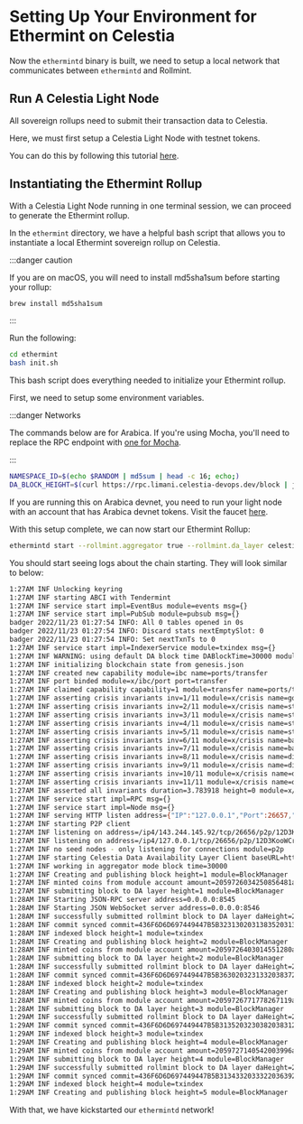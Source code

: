 # Setting Up Your Environment for Ethermint on Celestia

Now the `ethermintd` binary is built, we need to setup a local network
that communicates between `ethermintd` and Rollmint.

## Run A Celestia Light Node

All sovereign rollups need to submit their transaction data to
Celestia.

Here, we must first setup a Celestia Light Node with testnet tokens.

You can do this by following this tutorial [here](./node-tutorial.mdx/).

## Instantiating the Ethermint Rollup

With a Celestia Light Node running in one terminal session,
we can proceed to generate the Ethermint rollup.

In the `ethermint` directory, we have a helpful bash script that
allows you to instantiate a local Ethermint sovereign rollup on Celestia.

:::danger caution

If you are on macOS, you will need to install md5sha1sum before starting your
rollup:

```sh
brew install md5sha1sum
```

:::

Run the following:

```sh
cd ethermint
bash init.sh
```

This bash script does everything needed to initialize your Ethermint
rollup.

First, we need to setup some environment variables.

:::danger Networks

The commands below are for Arabica. If you're using Mocha, you'll need to
replace the RPC endpoint with [one for Mocha](../nodes/mocha-testnet#rpc-endpoints).

:::

<!-- markdownlint-disable MD013 -->
```sh
NAMESPACE_ID=$(echo $RANDOM | md5sum | head -c 16; echo;)
DA_BLOCK_HEIGHT=$(curl https://rpc.limani.celestia-devops.dev/block | jq -r '.result.block.header.height')
```
<!-- markdownlint-enable MD013 -->

If you are running this on Arabica devnet, you need to run your light node with
an account that has Arabica devnet tokens. Visit the faucet [here](../nodes/arabica-devnet#arabica-devnet-faucet).

With this setup complete, we can now start our Ethermint Rollup:

<!-- markdownlint-disable MD013 -->
```sh
ethermintd start --rollmint.aggregator true --rollmint.da_layer celestia --rollmint.da_config='{"base_url":"http://localhost:26659","timeout":60000000000,"gas_limit":6000000,"fee":6000}' --rollmint.namespace_id $NAMESPACE_ID --rollmint.da_start_height $DA_BLOCK_HEIGHT 
```
<!-- markdownlint-enable MD013 -->

You should start seeing logs about the chain starting.
They will look similar to below:

<!-- markdownlint-disable MD013 -->
```sh
1:27AM INF Unlocking keyring
1:27AM INF starting ABCI with Tendermint
1:27AM INF service start impl=EventBus module=events msg={}
1:27AM INF service start impl=PubSub module=pubsub msg={}
badger 2022/11/23 01:27:54 INFO: All 0 tables opened in 0s
badger 2022/11/23 01:27:54 INFO: Discard stats nextEmptySlot: 0
badger 2022/11/23 01:27:54 INFO: Set nextTxnTs to 0
1:27AM INF service start impl=IndexerService module=txindex msg={}
1:27AM INF WARNING: using default DA block time DABlockTime=30000 module=BlockManager
1:27AM INF initializing blockchain state from genesis.json
1:27AM INF created new capability module=ibc name=ports/transfer
1:27AM INF port binded module=x/ibc/port port=transfer
1:27AM INF claimed capability capability=1 module=transfer name=ports/transfer
1:27AM INF asserting crisis invariants inv=1/11 module=x/crisis name=gov/module-account
1:27AM INF asserting crisis invariants inv=2/11 module=x/crisis name=staking/module-accounts
1:27AM INF asserting crisis invariants inv=3/11 module=x/crisis name=staking/nonnegative-power
1:27AM INF asserting crisis invariants inv=4/11 module=x/crisis name=staking/positive-delegation
1:27AM INF asserting crisis invariants inv=5/11 module=x/crisis name=staking/delegator-shares
1:27AM INF asserting crisis invariants inv=6/11 module=x/crisis name=bank/nonnegative-outstanding
1:27AM INF asserting crisis invariants inv=7/11 module=x/crisis name=bank/total-supply
1:27AM INF asserting crisis invariants inv=8/11 module=x/crisis name=distribution/nonnegative-outstanding
1:27AM INF asserting crisis invariants inv=9/11 module=x/crisis name=distribution/can-withdraw
1:27AM INF asserting crisis invariants inv=10/11 module=x/crisis name=distribution/reference-count
1:27AM INF asserting crisis invariants inv=11/11 module=x/crisis name=distribution/module-account
1:27AM INF asserted all invariants duration=3.783918 height=0 module=x/crisis
1:27AM INF service start impl=RPC msg={}
1:27AM INF service start impl=Node msg={}
1:27AM INF serving HTTP listen address={"IP":"127.0.0.1","Port":26657,"Zone":""}
1:27AM INF starting P2P client
1:27AM INF listening on address=/ip4/143.244.145.92/tcp/26656/p2p/12D3KooWCrCqYheUBURCzzUqgxWFVFvFYPJ6nonTPN9uVQ4cXK5H module=p2p
1:27AM INF listening on address=/ip4/127.0.0.1/tcp/26656/p2p/12D3KooWCrCqYheUBURCzzUqgxWFVFvFYPJ6nonTPN9uVQ4cXK5H module=p2p
1:27AM INF no seed nodes - only listening for connections module=p2p
1:27AM INF starting Celestia Data Availability Layer Client baseURL=http://localhost:26659 module=da_client
1:27AM INF working in aggregator mode block time=30000
1:27AM INF Creating and publishing block height=1 module=BlockManager
1:27AM INF minted coins from module account amount=2059726034250856481aphoton from=mint module=x/bank
1:27AM INF submitting block to DA layer height=1 module=BlockManager
1:28AM INF Starting JSON-RPC server address=0.0.0.0:8545
1:28AM INF Starting JSON WebSocket server address=0.0.0.0:8546
1:28AM INF successfully submitted rollmint block to DA layer daHeight=25422 module=BlockManager rollmintHeight=1
1:28AM INF commit synced commit=436F6D6D697449447B5B323130203138352031373920362035322031333820373020313032203135322038302032323920313232203132342036332031382032313920313039203337203832203631203334203139302031323520393020323133203835203232382032323420323232203134203739203131305D3A317D
1:28AM INF indexed block height=1 module=txindex
1:28AM INF Creating and publishing block height=2 module=BlockManager
1:28AM INF minted coins from module account amount=2059726403014551280aphoton from=mint module=x/bank
1:28AM INF submitting block to DA layer height=2 module=BlockManager
1:28AM INF successfully submitted rollmint block to DA layer daHeight=25423 module=BlockManager rollmintHeight=2
1:28AM INF commit synced commit=436F6D6D697449447B5B3630203231332038372032313820383920313920323034203230322031363320383120323235203235352036352032323820313530203232392032333320323139203233322032343420313334203337203134342031303320313634203138382031393720323339203230342032303120323138203130325D3A327D
1:28AM INF indexed block height=2 module=txindex
1:28AM INF Creating and publishing block height=3 module=BlockManager
1:28AM INF minted coins from module account amount=2059726771778267119aphoton from=mint module=x/bank
1:28AM INF submitting block to DA layer height=3 module=BlockManager
1:29AM INF successfully submitted rollmint block to DA layer daHeight=25424 module=BlockManager rollmintHeight=3
1:29AM INF commit synced commit=436F6D6D697449447B5B313520323038203831203131203235332032322037322031393020333220323130203634203235332032303920313839203934203137203431203135203230302039362031383920323820313736203132332037352032392031393320313831203134312032303520323231203232325D3A337D
1:29AM INF indexed block height=3 module=txindex
1:29AM INF Creating and publishing block height=4 module=BlockManager
1:29AM INF minted coins from module account amount=2059727140542003996aphoton from=mint module=x/bank
1:29AM INF submitting block to DA layer height=4 module=BlockManager
1:29AM INF successfully submitted rollmint block to DA layer daHeight=25425 module=BlockManager rollmintHeight=4
1:29AM INF commit synced commit=436F6D6D697449447B5B313433203332203639203732203134342034352037302034302032392032303120393720313137203235312031393320313738203137362031353920323038203231372036312032362031353720353320393820323234203230352031373020313920313034203138372031323220385D3A347D
1:29AM INF indexed block height=4 module=txindex
1:29AM INF Creating and publishing block height=5 module=BlockManager
```
<!-- markdownlint-enable MD013 -->

With that, we have kickstarted our `ethermintd` network!
